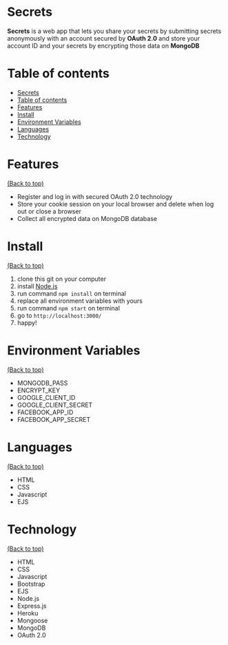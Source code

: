 <!-- Add banner here -->

# Secrets
<!-- Describe your project in brief -->
**Secrets** is a web app that lets you share your secrets by submitting secrets anonymously with an account secured by **OAuth 2.0** 
and store your account ID and your secrets by encrypting those data on **MongoDB**

<!-- [Secrets Link](https://thasup-secrets.herokuapp.com/) -->

# Table of contents

- [Secrets](#secrets)
- [Table of contents](#table-of-contents)
- [Features](#features)
- [Install](#install)
- [Environment Variables](#environment-variables)
- [Languages](#languages)
- [Technology](#technology)

# Features
[(Back to top)](#table-of-contents)

- Register and log in with secured OAuth 2.0 technology
- Store your cookie session on your local browser and delete when log out or close a browser
- Collect all encrypted data on MongoDB database

# Install
[(Back to top)](#table-of-contents)

1. clone this git on your computer
2. install [Node.js](https://nodejs.org/en/) 
3. run command `npm install` on terminal
4. replace all environment variables with yours
5. run command `npm start` on terminal
6. go to `http://localhost:3000/`
7. happy!

# Environment Variables
[(Back to top)](#table-of-contents)

- MONGODB_PASS
- ENCRYPT_KEY
- GOOGLE_CLIENT_ID
- GOOGLE_CLIENT_SECRET
- FACEBOOK_APP_ID
- FACEBOOK_APP_SECRET

# Languages
[(Back to top)](#table-of-contents)

- HTML
- CSS
- Javascript
- EJS

# Technology
[(Back to top)](#table-of-contents)

- HTML
- CSS
- Javascript
- Bootstrap
- EJS
- Node.js
- Express.js
- Heroku
- Mongoose
- MongoDB
- OAuth 2.0
